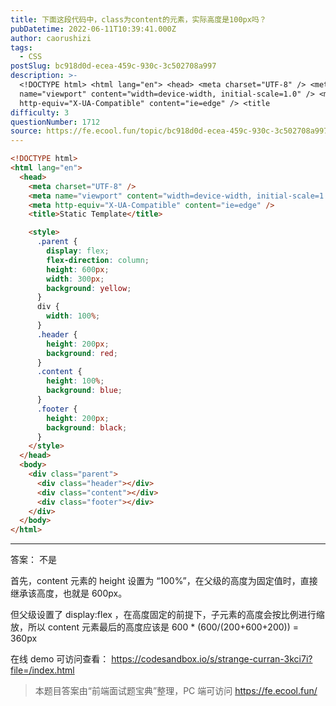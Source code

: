 ```yaml
---
title: 下面这段代码中，class为content的元素，实际高度是100px吗？
pubDatetime: 2022-06-11T10:39:41.000Z
author: caorushizi
tags:
  - CSS
postSlug: bc918d0d-ecea-459c-930c-3c502708a997
description: >-
  <!DOCTYPE html> <html lang="en"> <head> <meta charset="UTF-8" /> <meta
  name="viewport" content="width=device-width, initial-scale=1.0" /> <meta
  http-equiv="X-UA-Compatible" content="ie=edge" /> <title
difficulty: 3
questionNumber: 1712
source: https://fe.ecool.fun/topic/bc918d0d-ecea-459c-930c-3c502708a997
---
```


```html
<!DOCTYPE html>
<html lang="en">
  <head>
    <meta charset="UTF-8" />
    <meta name="viewport" content="width=device-width, initial-scale=1.0" />
    <meta http-equiv="X-UA-Compatible" content="ie=edge" />
    <title>Static Template</title>

    <style>
      .parent {
        display: flex;
        flex-direction: column;
        height: 600px;
        width: 300px;
        background: yellow;
      }
      div {
        width: 100%;
      }
      .header {
        height: 200px;
        background: red;
      }
      .content {
        height: 100%;
        background: blue;
      }
      .footer {
        height: 200px;
        background: black;
      }
    </style>
  </head>
  <body>
    <div class="parent">
      <div class="header"></div>
      <div class="content"></div>
      <div class="footer"></div>
    </div>
  </body>
</html>
```

---

答案： 不是

首先，content 元素的 height 设置为 “100%”，在父级的高度为固定值时，直接继承该高度，也就是 600px。

但父级设置了 display:flex ，在高度固定的前提下，子元素的高度会按比例进行缩放，所以 content 元素最后的高度应该是 600 \* (600/(200+600+200)) = 360px

在线 demo 可访问查看： https://codesandbox.io/s/strange-curran-3kci7i?file=/index.html

> 本题目答案由“前端面试题宝典”整理，PC 端可访问 https://fe.ecool.fun/
